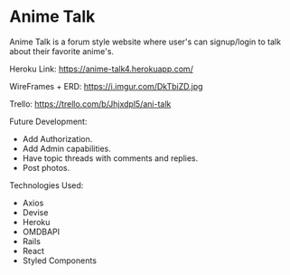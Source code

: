 # Anime Talk

Anime Talk is a forum style website where user's can signup/login to talk about their favorite anime's.

Heroku Link: https://anime-talk4.herokuapp.com/

WireFrames + ERD: https://i.imgur.com/DkTbiZD.jpg

Trello: https://trello.com/b/Jhjxdpl5/ani-talk

Future Development:
- Add Authorization.
- Add Admin capabilities.
- Have topic threads with comments and replies.
- Post photos.

Technologies Used:
- Axios
- Devise
- Heroku
- OMDBAPI 
- Rails
- React
- Styled Components